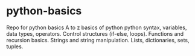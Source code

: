 # python-basics
Repo for python basics
A to z basics of python
python syntax, variables, data types, operators.
Control structures (if-else, loops).
Functions and recursion basics.
Strings and string manipulation.
Lists, dictionaries, sets, tuples.